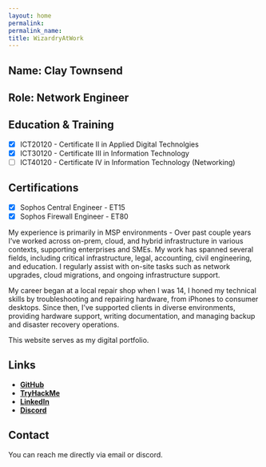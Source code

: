 ```yaml
---
layout: home
permalink: 
permalink_name:
title: WizardryAtWork
---
```

>
## Name: Clay Townsend
## Role: Network Engineer

## Education & Training
- [X] ICT20120 - Certificate II in Applied Digital Technolgies
- [X] ICT30120 - Certificate III in Information Technology
- [ ] ICT40120 - Certificate IV in Information Technology (Networking)
  
## Certifications
- [X] Sophos Central Engineer - ET15
- [X] Sophos Firewall Engineer - ET80

My experience is primarily in MSP environments - Over past couple years I’ve worked across on-prem, cloud, and hybrid infrastructure in various contexts, supporting enterprises and SMEs. My work has spanned several fields, including critical infrastructure, legal, accounting, civil engineering, and education. I regularly assist with on-site tasks such as network upgrades, cloud migrations, and ongoing infrastructure support.

My career began at a local repair shop when I was 14, I honed my technical skills by troubleshooting and repairing hardware, from iPhones to consumer desktops. Since then, I’ve supported clients in diverse environments, providing hardware support, writing documentation, and managing backup and disaster recovery operations.

This website serves as my digital portfolio. 

## Links

- **[GitHub]( https://github.com/yokoszn)**
- **[TryHackMe](https://tryhackme.com/r/p/yokoszn)**
- **[LinkedIn](https://au.linkedin.com/in/clay-townsend-755177277)**
- **[Discord](https://discord.gg/nDyWQzNwmC)**

## Contact

You can reach me directly via email or discord. 
